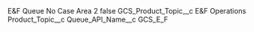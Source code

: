 <?xml version="1.0" encoding="UTF-8"?>
<CustomMetadata xmlns="http://soap.sforce.com/2006/04/metadata" xmlns:xsi="http://www.w3.org/2001/XMLSchema-instance" xmlns:xsd="http://www.w3.org/2001/XMLSchema">
    <label>E&amp;F Queue No Case Area 2</label>
    <protected>false</protected>
    <values>
        <field>GCS_Product_Topic__c</field>
        <value xsi:type="xsd:string">E&amp;F Operations</value>
    </values>
    <values>
        <field>Product_Topic__c</field>
        <value xsi:nil="true"/>
    </values>
    <values>
        <field>Queue_API_Name__c</field>
        <value xsi:type="xsd:string">GCS_E_F</value>
    </values>
</CustomMetadata>
